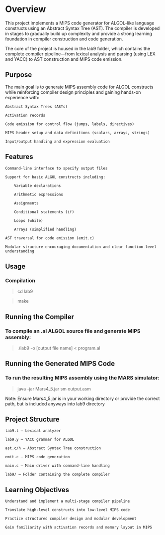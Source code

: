 # Overview

This project implements a MIPS code generator for ALGOL-like language constructs using an Abstract Syntax Tree (AST). The compiler is developed in stages to gradually build up complexity and provide a strong learning foundation in compiler construction and code generation.

The core of the project is housed in the lab9 folder, which contains the complete compiler pipeline—from lexical analysis and parsing (using LEX and YACC) to AST construction and MIPS code emission.

## Purpose

The main goal is to generate MIPS assembly code for ALGOL constructs while reinforcing compiler design principles and gaining hands-on experience with:

    Abstract Syntax Trees (ASTs)

    Activation records

    Code emission for control flow (jumps, labels, directives)

    MIPS header setup and data definitions (scalars, arrays, strings)

    Input/output handling and expression evaluation

## Features

    Command-line interface to specify output files

    Support for basic ALGOL constructs including:

        Variable declarations

        Arithmetic expressions

        Assignments

        Conditional statements (if)

        Loops (while)

        Arrays (simplified handling)

    AST traversal for code emission (emit.c)

    Modular structure encouraging documentation and clear function-level understanding

## Usage

### Compilation

> cd lab9

> make

## Running the Compiler

### To compile an .al ALGOL source file and generate MIPS assembly:

> ./lab9 -o [output file name] < program.al

## Running the Generated MIPS Code

### To run the resulting MIPS assembly using the MARS simulator:
> java -jar Mars4_5.jar sm output.asm

Note: Ensure Mars4_5.jar is in your working directory or provide the correct path, but is included anyways into lab9 directory

## Project Structure

    lab9.l – Lexical analyzer

    lab9.y – YACC grammar for ALGOL

    ast.c/h – Abstract Syntax Tree construction

    emit.c – MIPS code generation

    main.c – Main driver with command-line handling

    lab9/ – Folder containing the complete compiler

## Learning Objectives

    Understand and implement a multi-stage compiler pipeline

    Translate high-level constructs into low-level MIPS code

    Practice structured compiler design and modular development

    Gain familiarity with activation records and memory layout in MIPS

